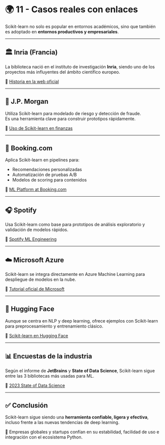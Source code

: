 # 🌍 11 - Casos reales con enlaces

Scikit-learn no solo es popular en entornos académicos, sino que también es adoptado en **entornos productivos y empresariales**.

---

## 🏛️ Inria (Francia)

La biblioteca nació en el instituto de investigación **Inria**, siendo uno de los proyectos más influyentes del ámbito científico europeo.

🔗 [Historia en la web oficial](https://scikit-learn.org/stable/about.html#history)

---

## 🏦 J.P. Morgan

Utiliza Scikit-learn para modelado de riesgo y detección de fraude.  
Es una herramienta clave para construir prototipos rápidamente.

🔗 [Uso de Scikit-learn en finanzas](https://www.kdnuggets.com/2020/09/scikit-learn-machine-learning-finance.html)

---

## 🏨 Booking.com

Aplica Scikit-learn en pipelines para:

- Recomendaciones personalizadas
- Automatización de pruebas A/B
- Modelos de scoring para contenidos

🔗 [ML Platform at Booking.com](https://proceedings.mlsys.org/paper_files/paper/2021/hash/8cc7f04b16f1d6df00d3a6f40a5368d7-Abstract.html)

---

## 🎧 Spotify

Usa Scikit-learn como base para prototipos de análisis exploratorio y validación de modelos rápidos.

🔗 [Spotify ML Engineering](https://engineering.atspotify.com/2020/04/spotify-ml-platform/)

---

## ☁️ Microsoft Azure

Scikit-learn se integra directamente en Azure Machine Learning para despliegue de modelos en la nube.

🔗 [Tutorial oficial de Microsoft](https://learn.microsoft.com/en-us/azure/machine-learning/how-to-deploy-python-models)

---

## 🧠 Hugging Face

Aunque se centra en NLP y deep learning, ofrece ejemplos con Scikit-learn para preprocesamiento y entrenamiento clásico.

🔗 [Scikit-learn en Hugging Face](https://huggingface.co/docs/hub/models-sklearn)

---

## 📊 Encuestas de la industria

Según el informe de **JetBrains** y **State of Data Science**, Scikit-learn sigue entre las 3 bibliotecas más usadas para ML.

🔗 [2023 State of Data Science](https://stateofdatascience.com/)

---

## ✅ Conclusión

Scikit-learn sigue siendo una **herramienta confiable, ligera y efectiva**, incluso frente a las nuevas tendencias de deep learning.

🏢 Empresas globales y startups confían en su estabilidad, facilidad de uso e integración con el ecosistema Python.
